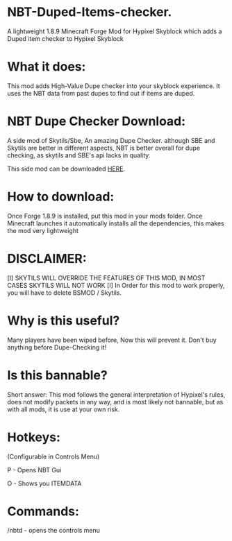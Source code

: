 # NBT-Duped-Items-checker.
A lightweight 1.8.9 Minecraft Forge Mod for Hypixel Skyblock which adds a Duped item checker to Hypixel Skyblock

# What it does:
This mod adds High-Value Dupe checker into your skyblock experience.
It uses the NBT data from past dupes to find out if items are duped.

# NBT Dupe Checker Download:
A side mod of Skytils/Sbe, An amazing Dupe Checker. although SBE and Skytils are better in different aspects, NBT is better overall for dupe checking, as skytils and SBE's api lacks in quality.

This side mod can be downloaded [HERE](https://cdn.discordapp.com/attachments/883805399948595251/968339036097900624/NBT_Duped_Item_Checker_1.02_.jar).

# How to download:
Once Forge 1.8.9 is installed, put this mod in your mods folder. Once Minecraft launches it automatically installs all the dependencies, this makes the mod very lightweight 

# DISCLAIMER:
[I] SKYTILS WILL OVERRIDE THE FEATURES OF THIS MOD, IN MOST CASES SKYTILS WILL NOT WORK [I] In Order for this mod to work properly, you will have to delete BSMOD / Skytils.

# Why is this useful?
Many players have been wiped before, Now this will prevent it. Don't buy anything before Dupe-Checking it!

# Is this bannable?
Short answer: This mod follows the general interpretation of Hypixel's rules, does not modify packets in any way, and is most likely not bannable, but as with all mods, it is use at your own risk.

# Hotkeys:
(Configurable in Controls Menu)

P - Opens NBT Gui

O - Shows you ITEMDATA

# Commands:
/nbtd - opens the controls menu
